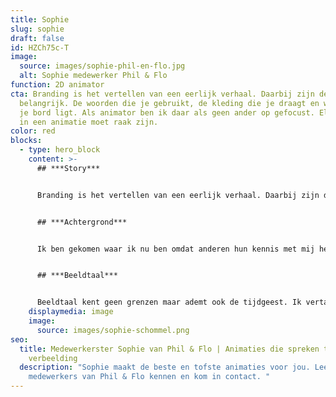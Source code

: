 ```yaml
---
title: Sophie
slug: sophie
draft: false
id: HZCh75c-T
image:
  source: images/sophie-phil-en-flo.jpg
  alt: Sophie medewerker Phil & Flo
function: 2D animator
cta: Branding is het vertellen van een eerlijk verhaal. Daarbij zijn details
  belangrijk. De woorden die je gebruikt, de kleding die je draagt en wat er op
  je bord ligt. Als animator ben ik daar als geen ander op gefocust. Elk beeld
  in een animatie moet raak zijn.
color: red
blocks:
  - type: hero_block
    content: >-
      ## ***Story***


      Branding is het vertellen van een eerlijk verhaal. Daarbij zijn details belangrijk. De woorden die je gebruikt, de kleding die je draagt en wat er op je bord ligt. Als animator ben ik daar als geen ander op gefocust. Elk beeld in een [animatie](https://www.philenflo.nl/oplossingen/animatie-laten-maken/) moet raak zijn. Dat botst soms met de strakke deadlines maar vormt tegelijkertijd de uitdaging. 


      ## ***Achtergrond***


      Ik ben gekomen waar ik nu ben omdat anderen hun kennis met mij hebben gedeeld. Zoals Stichting Topaze uit Den Haag, het Grafisch Lyceum Rotterdam en Academie Minerva in Groningen. Dat delen van kennis is nog steeds de basis van mijn werk. Het beste resultaat bereik je samen en dat vraagt tijden energie van zowel ons team als van onze opdrachtgevers. Een mooi voorbeeld van een leuke opdrachtgever is Andrea Kruis. Het is ons samen met haar gelukt om drie fantastische animaties voor Den Hartogh binnen het gewenste tijdspad af te krijgen. Dat was waanzinnig gaaf en echt een team effort!


      ## ***Beeldtaal***


      Beeldtaal kent geen grenzen maar ademt ook de tijdgeest. Ik vertaal het verhaal van anderen in beelden. Daarom luister ik tijdens een creatieve sessie altijd heel goed. Naar wat er gezegd wordt maar vooral naar wat er niet gezegd wordt. Daarna ga ik er samen met mijn collega's voor zorgen dat wij een unieke productie afleveren.
    displaymedia: image
    image:
      source: images/sophie-schommel.png
seo:
  title: Medewerkerster Sophie van Phil & Flo | Animaties die spreken tot de
    verbeelding
  description: "Sophie maakt de beste en tofste animaties voor jou. Leer de
    medewerkers van Phil & Flo kennen en kom in contact. "
---
```

